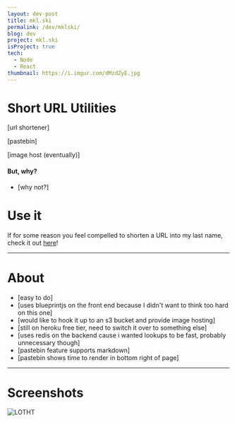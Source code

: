 ```yaml
---
layout: dev-post
title: mkl.ski
permalink: /dev/mklski/
blog: dev
project: mkl.ski
isProject: true
tech:
  - Node
  - React
thumbnail: https://i.imgur.com/dMzdZyE.jpg
---
```


# Short URL Utilities

[url shortener]

[pastebin]

[image host (eventually)]

#### But, why?

- [why not?]

# Use it

If for some reason you feel compelled to shorten a URL into my last name, check it out [here](http://mkl.ski/)!

---

# About

- [easy to do]
- [uses blueprintjs on the front end because I didn't want to think too hard on this one]
- [would like to hook it up to an s3 bucket and provide image hosting]
- [still on heroku free tier, need to switch it over to something else]
- [uses redis on the backend cause i wanted lookups to be fast, probably unnecessary though]
- [pastebin feature supports markdown]
- [pastebin shows time to render in bottom right of page]

---

# Screenshots

![LOTHT](http://i.imgur.com/faJHzER.jpg)
